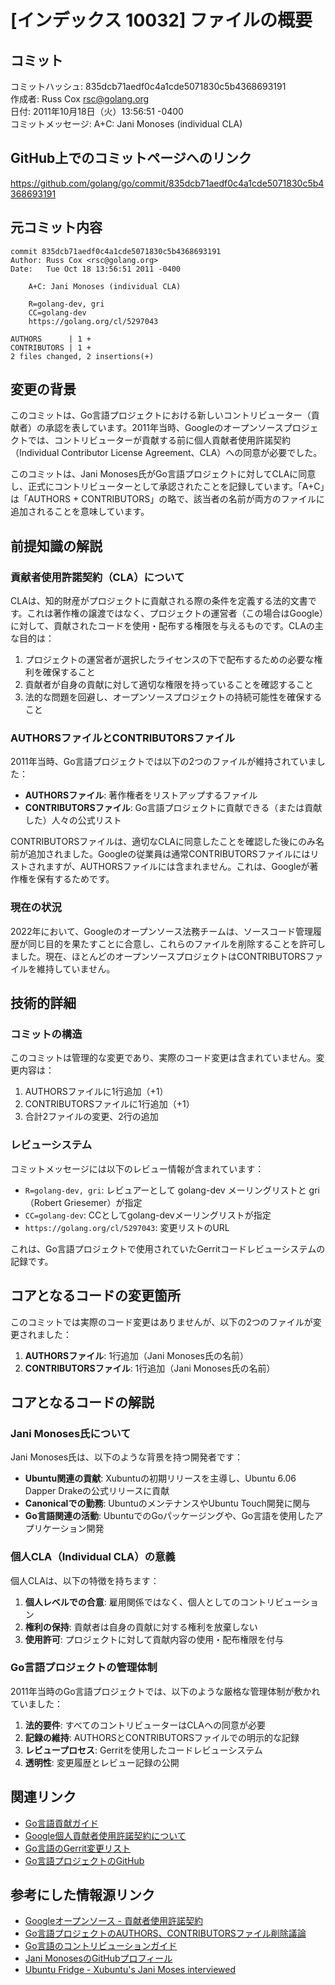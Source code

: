 # [インデックス 10032] ファイルの概要

## コミット

コミットハッシュ: 835dcb71aedf0c4a1cde5071830c5b4368693191  
作成者: Russ Cox <rsc@golang.org>  
日付: 2011年10月18日（火）13:56:51 -0400  
コミットメッセージ: A+C: Jani Monoses (individual CLA)

## GitHub上でのコミットページへのリンク

https://github.com/golang/go/commit/835dcb71aedf0c4a1cde5071830c5b4368693191

## 元コミット内容

```
commit 835dcb71aedf0c4a1cde5071830c5b4368693191
Author: Russ Cox <rsc@golang.org>
Date:   Tue Oct 18 13:56:51 2011 -0400

    A+C: Jani Monoses (individual CLA)
    
    R=golang-dev, gri
    CC=golang-dev
    https://golang.org/cl/5297043

AUTHORS      | 1 +
CONTRIBUTORS | 1 +
2 files changed, 2 insertions(+)
```

## 変更の背景

このコミットは、Go言語プロジェクトにおける新しいコントリビューター（貢献者）の承認を表しています。2011年当時、Googleのオープンソースプロジェクトでは、コントリビューターが貢献する前に個人貢献者使用許諾契約（Individual Contributor License Agreement、CLA）への同意が必要でした。

このコミットは、Jani Monoses氏がGo言語プロジェクトに対してCLAに同意し、正式にコントリビューターとして承認されたことを記録しています。「A+C」は「AUTHORS + CONTRIBUTORS」の略で、該当者の名前が両方のファイルに追加されることを意味しています。

## 前提知識の解説

### 貢献者使用許諾契約（CLA）について

CLAは、知的財産がプロジェクトに貢献される際の条件を定義する法的文書です。これは著作権の譲渡ではなく、プロジェクトの運営者（この場合はGoogle）に対して、貢献されたコードを使用・配布する権限を与えるものです。CLAの主な目的は：

1. プロジェクトの運営者が選択したライセンスの下で配布するための必要な権利を確保すること
2. 貢献者が自身の貢献に対して適切な権限を持っていることを確認すること
3. 法的な問題を回避し、オープンソースプロジェクトの持続可能性を確保すること

### AUTHORSファイルとCONTRIBUTORSファイル

2011年当時、Go言語プロジェクトでは以下の2つのファイルが維持されていました：

- **AUTHORSファイル**: 著作権者をリストアップするファイル
- **CONTRIBUTORSファイル**: Go言語プロジェクトに貢献できる（または貢献した）人々の公式リスト

CONTRIBUTORSファイルは、適切なCLAに同意したことを確認した後にのみ名前が追加されました。Googleの従業員は通常CONTRIBUTORSファイルにはリストされますが、AUTHORSファイルには含まれません。これは、Googleが著作権を保有するためです。

### 現在の状況

2022年において、Googleのオープンソース法務チームは、ソースコード管理履歴が同じ目的を果たすことに合意し、これらのファイルを削除することを許可しました。現在、ほとんどのオープンソースプロジェクトはCONTRIBUTORSファイルを維持していません。

## 技術的詳細

### コミットの構造

このコミットは管理的な変更であり、実際のコード変更は含まれていません。変更内容は：

1. AUTHORSファイルに1行追加（+1）
2. CONTRIBUTORSファイルに1行追加（+1）
3. 合計2ファイルの変更、2行の追加

### レビューシステム

コミットメッセージには以下のレビュー情報が含まれています：

- `R=golang-dev, gri`: レビュアーとして golang-dev メーリングリストと gri（Robert Griesemer）が指定
- `CC=golang-dev`: CCとしてgolang-devメーリングリストが指定
- `https://golang.org/cl/5297043`: 変更リストのURL

これは、Go言語プロジェクトで使用されていたGerritコードレビューシステムの記録です。

## コアとなるコードの変更箇所

このコミットでは実際のコード変更はありませんが、以下の2つのファイルが変更されました：

1. **AUTHORSファイル**: 1行追加（Jani Monoses氏の名前）
2. **CONTRIBUTORSファイル**: 1行追加（Jani Monoses氏の名前）

## コアとなるコードの解説

### Jani Monoses氏について

Jani Monoses氏は、以下のような背景を持つ開発者です：

- **Ubuntu関連の貢献**: Xubuntuの初期リリースを主導し、Ubuntu 6.06 Dapper Drakeの公式リリースに貢献
- **Canonicalでの勤務**: UbuntuのメンテナンスやUbuntu Touch開発に関与
- **Go言語関連の活動**: UbuntuでのGoパッケージングや、Go言語を使用したアプリケーション開発

### 個人CLA（Individual CLA）の意義

個人CLAは、以下の特徴を持ちます：

1. **個人レベルでの合意**: 雇用関係ではなく、個人としてのコントリビューション
2. **権利の保持**: 貢献者は自身の貢献に対する権利を放棄しない
3. **使用許可**: プロジェクトに対して貢献内容の使用・配布権限を付与

### Go言語プロジェクトの管理体制

2011年当時のGo言語プロジェクトでは、以下のような厳格な管理体制が敷かれていました：

1. **法的要件**: すべてのコントリビューターはCLAへの同意が必要
2. **記録の維持**: AUTHORSとCONTRIBUTORSファイルでの明示的な記録
3. **レビュープロセス**: Gerritを使用したコードレビューシステム
4. **透明性**: 変更履歴とレビュー記録の公開

## 関連リンク

- [Go言語貢献ガイド](https://go.dev/doc/contribute)
- [Google個人貢献者使用許諾契約について](https://cla.developers.google.com/about/google-individual)
- [Go言語のGerrit変更リスト](https://golang.org/cl/5297043)
- [Go言語プロジェクトのGitHub](https://github.com/golang/go)

## 参考にした情報源リンク

- [Googleオープンソース - 貢献者使用許諾契約](https://opensource.google/documentation/reference/cla)
- [Go言語プロジェクトのAUTHORS、CONTRIBUTORSファイル削除議論](https://github.com/golang/go/issues/53961)
- [Go言語のコントリビューションガイド](https://go.dev/doc/contribute)
- [Jani MonosesのGitHubプロフィール](https://github.com/janimo)
- [Ubuntu Fridge - Xubuntu's Jani Moses interviewed](https://fridge.ubuntu.com/2006/07/27/xubuntus-jani-moses-interviewed/)